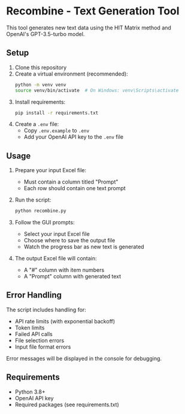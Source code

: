 # Recombine - Text Generation Tool

This tool generates new text data using the HIT Matrix method and OpenAI's GPT-3.5-turbo model.

## Setup

1. Clone this repository
2. Create a virtual environment (recommended):
   ```bash
   python -m venv venv
   source venv/bin/activate  # On Windows: venv\Scripts\activate
   ```
3. Install requirements:
   ```bash
   pip install -r requirements.txt
   ```
4. Create a `.env` file:
   - Copy `.env.example` to `.env`
   - Add your OpenAI API key to the `.env` file

## Usage

1. Prepare your input Excel file:
   - Must contain a column titled "Prompt"
   - Each row should contain one text prompt

2. Run the script:
   ```bash
   python recombine.py
   ```

3. Follow the GUI prompts:
   - Select your input Excel file
   - Choose where to save the output file
   - Watch the progress bar as new text is generated

4. The output Excel file will contain:
   - A "#" column with item numbers
   - A "Prompt" column with generated text

## Error Handling

The script includes handling for:
- API rate limits (with exponential backoff)
- Token limits
- Failed API calls
- File selection errors
- Input file format errors

Error messages will be displayed in the console for debugging.

## Requirements

- Python 3.8+
- OpenAI API key
- Required packages (see requirements.txt) 